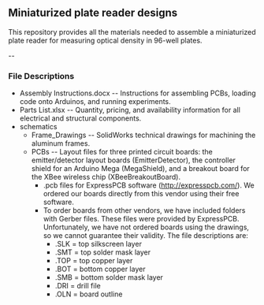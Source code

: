 ## Miniaturized plate reader designs
This repository provides all the materials needed to assemble a miniaturized plate reader for measuring optical density in 96-well plates.  

-- 
### File Descriptions
* Assembly Instructions.docx -- Instructions for assembling PCBs, loading code onto Arduinos, and running experiments.
* Parts List.xlsx -- Quantity, pricing, and availability information for all electrical and structural components.
* schematics
    + Frame_Drawings -- SolidWorks technical drawings for machining the aluminum frames.
    + PCBs -- Layout files for three printed circuit boards:  the emitter/detector layout boards (EmitterDetector), the controller shield for an Arduino Mega (MegaShield), and a breakout board for the XBee wireless chip (XBeeBreakoutBoard).
        - .pcb files for ExpressPCB software (http://expresspcb.com/).  We ordered our boards directly from this vendor using their free software.
        - To order boards from other vendors, we have included folders with Gerber files.  These files were provided by ExpressPCB.  Unfortunately, we have not ordered boards using the drawings, so we cannot guarantee their validity.  The file descriptions are:
            * .SLK = top silkscreen layer
            * .SMT = top solder mask layer
            * .TOP = top copper layer
            * .BOT = bottom copper layer
            * .SMB = bottom solder mask layer
            * .DRI = drill file
            * .OLN = board outline
        

